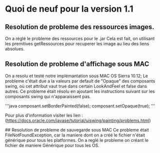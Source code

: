 # Quoi de neuf pour la version 1.1
## Resolution de probleme des ressources images.
On a réglé le probleme des ressources pour le .jar
Cela est fait, on utilisant les premitives getRessources pour recuperer les image   au lieu des liens absolues.

## Resolution de probleme d'affichage sous MAC
On a resolu et testé notre implémantation sous MAC OS Sierra 10.12;
Le probleme c'était due a la valeurs par default de "Opaque" des composants swing, où cet attribut vaut true dans certain LookAndFeel
et false dans autres. Ce probleme était résolu en ajoutant les instructions suivant sur les composants swing qui n'apparaissent pas.

'''java
composant.setBorderPainted(false);
composant.setOpaque(true);
'''

Pour plus d'information visiter les lien : (https://docs.oracle.com/javase/tutorial/uiswing/painting/problems.html)

## Resolution de probleme de sauvegarde sous MAC
Ce probleme était FileNotFoundException, car la maniere dont on a créé le fichier n'était générique pour tous les platformes.
On a reglé le probleme on créant le fichier de maniere Générique pour tous les OS.